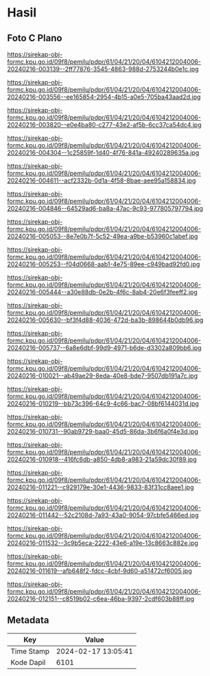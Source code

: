 # Hasil

## Foto C Plano

https://sirekap-obj-formc.kpu.go.id/09f8/pemilu/pdpr/61/04/21/20/04/6104212004006-20240216-003139--2ff77876-3545-4863-988d-2753244b0e1c.jpg

https://sirekap-obj-formc.kpu.go.id/09f8/pemilu/pdpr/61/04/21/20/04/6104212004006-20240216-003556--ee165854-2954-4b15-a0e5-705ba43aad2d.jpg

https://sirekap-obj-formc.kpu.go.id/09f8/pemilu/pdpr/61/04/21/20/04/6104212004006-20240216-003820--e0e4ba80-c277-43e2-af5b-6cc37ca54dc4.jpg

https://sirekap-obj-formc.kpu.go.id/09f8/pemilu/pdpr/61/04/21/20/04/6104212004006-20240216-004304--1c25859f-1d40-4f76-841a-49240289635a.jpg

https://sirekap-obj-formc.kpu.go.id/09f8/pemilu/pdpr/61/04/21/20/04/6104212004006-20240216-004611--acf2332b-0d1a-4f58-8bae-aee95a158834.jpg

https://sirekap-obj-formc.kpu.go.id/09f8/pemilu/pdpr/61/04/21/20/04/6104212004006-20240216-004846--64529ad6-ba8a-47ac-9c93-977805797794.jpg

https://sirekap-obj-formc.kpu.go.id/09f8/pemilu/pdpr/61/04/21/20/04/6104212004006-20240216-005053--8e7e0b7f-5c52-49ea-a9be-b53960c1abef.jpg

https://sirekap-obj-formc.kpu.go.id/09f8/pemilu/pdpr/61/04/21/20/04/6104212004006-20240216-005253--f04d0668-aab1-4e75-89ee-c949bad92fd0.jpg

https://sirekap-obj-formc.kpu.go.id/09f8/pemilu/pdpr/61/04/21/20/04/6104212004006-20240216-005444--a30e88db-0e2b-4f6c-8ab4-20e6f3feeff2.jpg

https://sirekap-obj-formc.kpu.go.id/09f8/pemilu/pdpr/61/04/21/20/04/6104212004006-20240216-005630--bf3f4d88-4036-472d-ba3b-898644b0db96.jpg

https://sirekap-obj-formc.kpu.go.id/09f8/pemilu/pdpr/61/04/21/20/04/6104212004006-20240216-005737--6a8e6dbf-99d9-4971-b6de-d3302a809bb6.jpg

https://sirekap-obj-formc.kpu.go.id/09f8/pemilu/pdpr/61/04/21/20/04/6104212004006-20240216-010021--ab49ae29-8eda-40e8-bde7-9507db191a7c.jpg

https://sirekap-obj-formc.kpu.go.id/09f8/pemilu/pdpr/61/04/21/20/04/6104212004006-20240216-010219--bb73c396-64c9-4c66-bac7-08bf6144031d.jpg

https://sirekap-obj-formc.kpu.go.id/09f8/pemilu/pdpr/61/04/21/20/04/6104212004006-20240216-010731--90ab9729-baa0-45d5-86da-3b6f6a0f4e3d.jpg

https://sirekap-obj-formc.kpu.go.id/09f8/pemilu/pdpr/61/04/21/20/04/6104212004006-20240216-010918--416fc6db-a850-4db8-a983-21a59dc30f89.jpg

https://sirekap-obj-formc.kpu.go.id/09f8/pemilu/pdpr/61/04/21/20/04/6104212004006-20240216-011221--c929179e-30e1-4436-9833-83f31cc8aee1.jpg

https://sirekap-obj-formc.kpu.go.id/09f8/pemilu/pdpr/61/04/21/20/04/6104212004006-20240216-011442--52c2108d-7a93-43a0-9054-97cbfe5466ed.jpg

https://sirekap-obj-formc.kpu.go.id/09f8/pemilu/pdpr/61/04/21/20/04/6104212004006-20240216-011532--3c9b5eca-2222-43e6-a19e-13c8663c882e.jpg

https://sirekap-obj-formc.kpu.go.id/09f8/pemilu/pdpr/61/04/21/20/04/6104212004006-20240216-011619--afb648f2-fdcc-4cbf-9d60-a51472cf6005.jpg

https://sirekap-obj-formc.kpu.go.id/09f8/pemilu/pdpr/61/04/21/20/04/6104212004006-20240216-012151--c8519b02-c6ea-46ba-9397-2cdf603b88ff.jpg


## Metadata

| Key        | Value               |
| ---------- | ------------------- |
| Time Stamp | 2024-02-17 13:05:41 |
| Kode Dapil | 6101                |



